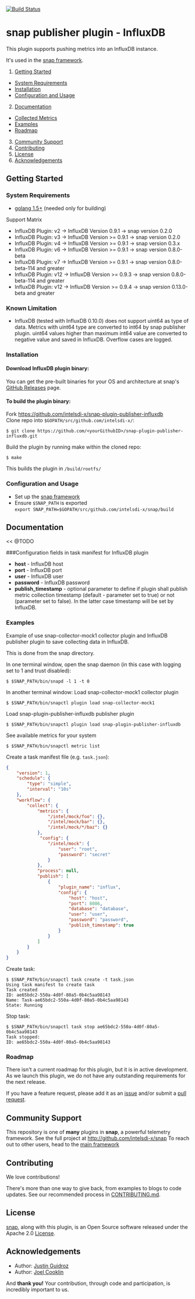 [![Build Status](https://travis-ci.org/intelsdi-x/snap-plugin-publisher-influxdb.svg?branch=master)](https://travis-ci.org/intelsdi-x/snap-plugin-publisher-influxdb)

# snap publisher plugin - InfluxDB 

This plugin supports pushing metrics into an InfluxDB instance.

It's used in the [snap framework](http://github.com/intelsdi-x/snap).

1. [Getting Started](#getting-started)
  * [System Requirements](#system-requirements)
  * [Installation](#installation)
  * [Configuration and Usage](#configuration-and-usage)
2. [Documentation](#documentation)
  * [Collected Metrics](#collected-metrics)
  * [Examples](#examples)
  * [Roadmap](#roadmap)
3. [Community Support](#community-support)
4. [Contributing](#contributing)
5. [License](#license)
6. [Acknowledgements](#acknowledgements)

## Getting Started

### System Requirements

* [golang 1.5+](https://golang.org/dl/) (needed only for building)

Support Matrix

- InfluxDB Plugin: v2 -> InfluxDB Version 0.9.1 -> snap version 0.2.0
- InfluxDB Plugin: v3 -> InfluxDB Version >= 0.9.1 -> snap version 0.2.0
- InfluxDB Plugin: v4 -> InfluxDB Version >= 0.9.1 -> snap version 0.3.x
- InfluxDB Plugin: v6 -> InfluxDB Version >= 0.9.1 -> snap version 0.8.0-beta
- InfluxDB Plugin: v7 -> InfluxDB Version >= 0.9.1 -> snap version 0.8.0-beta-114 and greater
- InfluxDB Plugin: v12 -> InfluxDB Version >= 0.9.3 -> snap version 0.8.0-beta-114 and greater
- InfluxDB Plugin: v12 -> InfluxDB Version >= 0.9.4 -> snap version 0.13.0-beta and greater

### Known Limitation

* InfluxDB (tested with InfluxDB 0.10.0) does not support uint64 as type of data. Metrics with uint64 type are converted to int64 by snap publisher plugin. uint64 values higher than maximum int64 value are converted to negative value and saved in InfluxDB. Overflow cases are logged.

### Installation

#### Download InfluxDB plugin binary:
You can get the pre-built binaries for your OS and architecture at snap's [GitHub Releases](https://github.com/intelsdi-x/snap/releases) page.

#### To build the plugin binary:
Fork https://github.com/intelsdi-x/snap-plugin-publisher-influxdb  
Clone repo into `$GOPATH/src/github.com/intelsdi-x/`:

```
$ git clone https://github.com/<yourGithubID>/snap-plugin-publisher-influxdb.git
```

Build the plugin by running make within the cloned repo:
```
$ make
```
This builds the plugin in `/build/rootfs/`

### Configuration and Usage
* Set up the [snap framework](https://github.com/intelsdi-x/snap/blob/master/README.md#getting-started)
* Ensure `$SNAP_PATH` is exported  
`export SNAP_PATH=$GOPATH/src/github.com/intelsdi-x/snap/build`

## Documentation
<< @TODO

###Configuration fields in task manifest for InfluxDB plugin
* **host** - InfluxDB host
* **port** - InfluxDB port
* **user** - InfluxDB user
* **password** - InfluxDB password
* **publish_timestamp** - optional parameter to define if plugin shall publish metric collection timestamp (default - parameter set to true) or not (parameter set to false). In the latter case timestamp will be set by InfluxDB. 

### Examples
Example of use snap-collector-mock1 collector plugin and InfluxDB publisher plugin to save collecting data in InfluxDB.

This is done from the snap directory.

In one terminal window, open the snap daemon (in this case with logging set to 1 and trust disabled):
```
$ $SNAP_PATH/bin/snapd -l 1 -t 0
```

In another terminal window:
Load snap-collector-mock1 collector plugin
```
$ $SNAP_PATH/bin/snapctl plugin load snap-collector-mock1
```

Load snap-plugin-publisher-influxdb publisher plugin
```
$ $SNAP_PATH/bin/snapctl plugin load snap-plugin-publisher-influxdb
```

See available metrics for your system
```
$ $SNAP_PATH/bin/snapctl metric list
```

Create a task manifest file (e.g. `task.json`):
```json
{
    "version": 1,
    "schedule": {
        "type": "simple",
        "interval": "10s"
    },
    "workflow": {
        "collect": {
            "metrics": {
                "/intel/mock/foo": {},
                "/intel/mock/bar": {},
                "/intel/mock/*/baz": {}
            },
             "config": {
                "/intel/mock": {
                    "user": "root",
                    "password": "secret"
                }
            },
            "process": null,
            "publish": [
                {
                    "plugin_name": "influx",
                    "config": {
                        "host": "host",
                        "port": 8086,
                        "database": "database",
                        "user": "user",
                        "password": "password",
                        "publish_timestamp": true
                    }
                }
            ]
        }
    }
}
```
Create task:
```
$ $SNAP_PATH/bin/snapctl task create -t task.json
Using task manifest to create task
Task created
ID: ae65bdc2-550a-4d0f-80a5-0b4c5aa98143
Name: Task-ae65bdc2-550a-4d0f-80a5-0b4c5aa98143
State: Running
```

Stop task:
```
$ $SNAP_PATH/bin/snapctl task stop ae65bdc2-550a-4d0f-80a5-0b4c5aa98143
Task stopped:
ID: ae65bdc2-550a-4d0f-80a5-0b4c5aa98143
```

### Roadmap

There isn't a current roadmap for this plugin, but it is in active development. As we launch this plugin, we do not have any outstanding requirements for the next release.

If you have a feature request, please add it as an [issue](https://github.com/intelsdi-x/snap-plugin-publisher-influxdb/issues/new) and/or submit a [pull request](https://github.com/intelsdi-x/snap-plugin-publisher-influxdb/pulls).

## Community Support
This repository is one of **many** plugins in **snap**, a powerful telemetry framework. See the full project at http://github.com/intelsdi-x/snap To reach out to other users, head to the [main framework](https://github.com/intelsdi-x/snap#community-support)

## Contributing
We love contributions! 

There's more than one way to give back, from examples to blogs to code updates. See our recommended process in [CONTRIBUTING.md](CONTRIBUTING.md).

## License
[snap](http://github.com/intelsdi-x/snap), along with this plugin, is an Open Source software released under the Apache 2.0 [License](LICENSE).

## Acknowledgements
* Author: [Justin Guidroz](https://github.com/geauxvirtual)
* Author: [Joel Cooklin](https://github.com/jcooklin)

And **thank you!** Your contribution, through code and participation, is incredibly important to us.
